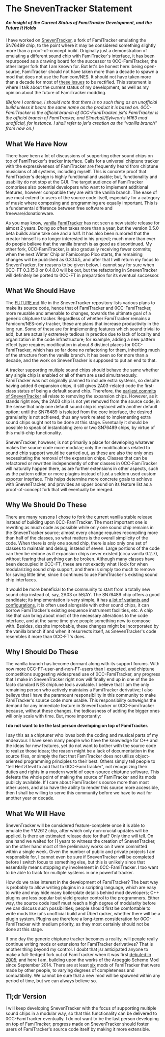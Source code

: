 # The SnevenTracker Statement

##### An Insight of the Current Status of FamiTracker Development, and the Future It Holds

I have worked on [SnevenTracker][1], a fork of FamiTracker emulating the SN76489 chip, to the point where it may be considered something slightly more than a proof-of-concept build. Originally just a demonstration of emulating a different sound chip with FamiTracker's interface, it has been repurposed as a drawing board for the successor to 0CC-FamiTracker, the other larger fork that I am known for. But let's be honest here: being open-source, FamiTracker should not have taken more than a decade to spawn a mod that does not use the Famicom/NES. It should not have taken more than a decade for most of [these issues][2] to be rectified. This statement is where I talk about the current status of my development, as well as my opinion about the future of FamiTracker modding.

*(Before I continue, I should note that there is no such thing as an unofficial build unless it bears the same name as the product it is based on. 0CC-FamiTracker is the official branch of 0CC-FamiTracker. jsr's FamiTracker is the official branch of FamiTracker, and Slimeball/Sylveon's N163 mod unofficial, for instance. I shall refer to jsr's creation as the "vanilla branch" from now on.)*

## What We Have Now

There have been a lot of discussions of supporting other sound chips on top of FamiTracker's tracker interface. Calls for a universal chiptune tracker with the expressiveness of FamiTracker are frequently heard from chiptune musicians of all systems, including myself. This is concrete proof that FamiTracker's design is highly functional and usable; but, functionality and usability do not stop at the GUI. The target audience of FamiTracker comprises also potential developers who want to implement additional features, however compatible they are with the vanilla branch. The ease of use must extend to users of the source code itself, especially for a category of music where composing and programming are equally important. This is a fundamental difference between free software and freeware/donationware.

As you may know, [vanilla][3] [FamiTracker][4] has not seen a new stable release for almost 2 years. Doing so often takes more than a year, but the version 0.5.0 beta builds alone take one and a half. It has also been rumored that the creator himself is no longer interested in his project; much more than ever do people believe that the vanilla branch is as good as discontinued. My other fork, 0CC-FamiTracker, is also gradually receiving fewer commits; when the next Winter Chip or Famicompo Pico starts, the remaining changes will be published as 0.3.14.5, and after that I will return my focus to SnevenTracker, for reasons to be given below. I cannot say for sure when 0CC-FT 0.3.15.0 or 0.4.0.0 will be out, but the refactoring in SnevenTracker will definitely be ported to 0CC-FT in preparation for its eventual successor.

## What We Should Have

The [FUTURE.md][2] file in the SnevenTracker repository lists various plans to make its source code, hence that of FamiTracker and 0CC-FamiTracker, more reusable and amenable to changes, towards the ultimate goal of a generic chiptune tracker. Regardless of whether FamiTracker remains a Famicom/NES-only tracker, these are plans that increase productivity in the long run. Some of these are for implementing features which sound trivial to add, but are actually extremely tedious in practice due to lack of locality and organization in the code infrastructure; for example, adding a new pattern effect type requires modification in about 8 distinct places for 0CC-FamiTracker, which has so far done no refactoring for them, inheriting much of the structure from the vanilla branch. It has been so for more than a decade, and the work on SnevenTracker is supposed to put an end to that.

A tracker supporting multiple sound chips should behave the same whether any single chip is enabled or all of them are used simultaneously. FamiTracker was not originally planned to include extra systems, so despite having added 6 expansion chips, it still gives 2A03-related code the first-class status of being a default sound chip. Therefore, the [earliest commits of SnevenTracker][6] all relate to removing the expansion chips. However, as it stands right now, the 2A03 chip is not yet removed from the source code, in the sense that only one default sound chip is replaced with another default option; until the SN76489 is isolated from the core interface, the desired granularity is not achieved, thus any work related to implementing extra sound chips ought not to be done at this stage. Eventually it should be possible to speak of instantiating zero or two SN76489 chips, by virtue of this multi-chip functionality.

SnevenTracker, however, is not primarily a place for developing whatever makes the source code more modular; only the modifications related to sound chip support would be carried out, as these are also the only ones necessitating the removal of the expansion chips. Classes that can be refactored or rewritten independently of other classes in 0CC-FamiTracker will naturally happen there, as are further extensions in other aspects, such as the pattern editor or more plugins instead of just a seldom used custom exporter interface. This helps determine more concrete goals to achieve with SnevenTracker, and provides an upper bound on its feature list as a proof-of-concept fork that will eventually be merged.

## Why We Should Do These

There are many reasons I chose to fork the current vanilla stable release instead of building upon 0CC-FamiTracker. The most important one is rewriting as much code as possible while only one sound chip remains in the SnevenTracker source; almost every change requires recompiling more than half of the classes, so what matters is the overall simplicity of the code. When there is only one sound chip, there is also only one set of classes to maintain and debug, instead of seven. Large portions of the code can then be redone as if expansion chips never existed (circa vanilla 0.2.7), without fearing that anything can be broken. Although many classes have been decoupled in 0CC-FT, these are not exactly what I look for when modularizing sound chip support, and there is simply too much to remove for saving little time, since it continues to use FamiTracker's existing sound chip interfaces.

It would be more beneficial to the community to start from a totally new sound chip instead of, say, 2A03 or 5B/AY. The SN76489 chip offers a good candidate; its implementation is very simple, it has [a lot of variants and configurations][5], it is often used alongside with other sound chips, it can borrow FamiTracker's existing sequence instrument facilities, etc. A chip like that can bring about most of the necessary alterations to the code interface, and at the same time give people something new to compose with. Besides, despite improbable, these changes might be incorporated by the vanilla branch if and when it resurrects itself, as SnevenTracker's code resembles it more than 0CC-FT's does.

## Why I Should Do These

The vanilla branch has become dormant along with its support forums. With now more 0CC-FT-user-and-non-FT-users than I expected, and chiptune competitions suggesting widespread use of 0CC-FamiTracker, any progress that I make in SnevenTracker right now will finally end up in one of the de facto standard NES chiptune tools available. I believe that I am the only remaining person who actively maintains a FamiTracker derivative; I also believe that I have the paramount responsibility in this community to make FamiTracker's source code more usable. This responsibility outweighs the demand for any immediate feature in SnevenTracker or 0CC-FamiTracker because, without these changes, the tediousness of adding the bigger ones will only scale with time. But, more importantly:

**I do not want to be the last person developing on top of FamiTracker.**

I say this as a chiptuner who loves both the coding and musical parts of my endeavour. I have seen many people who have the knowledge for C++ and the ideas for new features, yet do not want to bother with the source code to realize those ideas; the reason might be a lack of documentation in the source files, or simply the fact that FamiTracker does not utilize object-oriented programming principles to their best. Others simply tell people to "tell HertzDevil to add that to 0CC-FamiTracker", not recognizing their duties and rights in a modern world of open-source chiptune software. This defeats the whole point of making the source of FamiTracker and its mods publicly available. If I care about FamiTracker's source more than most other users, and also have the ability to render this source more accessible, then I shall be willing to serve this community before we have to wait for another year or decade.

## What We Will Have

SnevenTracker will be considered feature-complete once it is able to emulate the YM2612 chip, after which only non-crucial updates will be applied. Is there an estimated release date for that? Only time will tell. On one hand we waited for 11 years to witness the creation of SnevenTracker, on the other hand most of the preliminary works on it were committed within a single week. Given the number of public and private projects I am responsible for, I cannot even be sure if SnevenTracker will be completed before I switch focus to something else, but this is unlikely since that essentially means stopping my involvement in 0CC-FamiTracker. I too want to be able to track for multiple systems in one powerful tracker.

How do we raise interest in the development of FamiTracker? The best way is probably to allow writing plugins in a scripting language, which are easy to write and may hide many boilerplate details behind mod developers; C++ plugins are less popular but yield greater control to the programmers. Either way, the source code itself must reach a high degree of modularity before we can discuss such possibilities; people should first be comfortable to write mods like ipi's unofficial build and ÜberTracker, whether there will be a plugin system. Plugins are therefore a long-term consideration for 0CC-FamiTracker with medium priority, as they most certainly should not be done at this stage.

If one day the generic chiptune tracker becomes a reality, will people really continue writing mods or extensions for FamiTracker derivatives? That is another thing beyond my control. I doubt that jsr anticipated anyone to make a full-fledged fork out of FamiTracker when it was first [debuted in 2005][7]; and here I am, building upon the works of the Arpeggio Scheme Mod since September 2014. There are at least [six][8] mods of FamiTracker that were made by other people, to varying degrees of completeness and compatibility. We cannot be sure that a new mod will be spawned within any period of time, but we can always believe so.

## Tl;dr Version

I will keep developing SnevenTracker with the focus of supporting multiple sound chips in a modular way, so that this functionality can be delivered to 0CC-FamiTracker eventually. I do not want to be the last person developing on top of FamiTracker; progress made on SnevenTracker should foster users of FamiTracker's source code itself by making it more extensible.

[1]: https://github.com/HertzDevil/SnevenTracker
[2]: https://github.com/HertzDevil/SnevenTracker/blob/master/FUTURE.md
[3]: http://famitracker.com/downloads.php
[4]: https://web.archive.org/web/20120208012330/http://famitracker.com/downloads.php
[5]: https://github.com/mamedev/mame/blob/master/src/devices/sound/sn76496.cpp
[6]: https://github.com/HertzDevil/SnevenTracker/tree/apu-only
[7]: http://web.archive.org/web/20051211150041/http://user.tninet.se/~zxy965r/ft/
[8]: https://github.com/HertzDevil/famitracker-all/network
